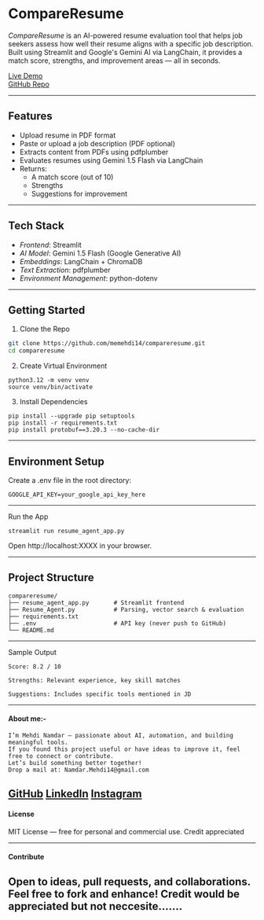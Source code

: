 # CompareResume

*CompareResume* is an AI-powered resume evaluation tool that helps job seekers assess how well their resume aligns with a specific job description. Built using Streamlit and Google's Gemini AI via LangChain, it provides a match score, strengths, and improvement areas — all in seconds.

[Live Demo](https://compareresume.streamlit.app)  
[GitHub Repo](https://github.com/memehdi14/compareresume)

---

## Features

- Upload resume in PDF format
- Paste or upload a job description (PDF optional)
- Extracts content from PDFs using pdfplumber
- Evaluates resumes using Gemini 1.5 Flash via LangChain
- Returns:
  - A match score (out of 10)
  - Strengths
  - Suggestions for improvement

---

## Tech Stack

- *Frontend*: Streamlit
- *AI Model*: Gemini 1.5 Flash (Google Generative AI)
- *Embeddings*: LangChain + ChromaDB
- *Text Extraction*: pdfplumber
- *Environment Management*: python-dotenv

---

## Getting Started

1. Clone the Repo

```bash
git clone https://github.com/memehdi14/compareresume.git
cd compareresume
```
2. Create Virtual Environment
```
python3.12 -m venv venv
source venv/bin/activate
```
3. Install Dependencies
```
pip install --upgrade pip setuptools
pip install -r requirements.txt
pip install protobuf==3.20.3 --no-cache-dir
```
---

## Environment Setup

Create a .env file in the root directory:
```
GOOGLE_API_KEY=your_google_api_key_here
```

---

Run the App
```
streamlit run resume_agent_app.py
```
Open http://localhost:XXXX in your browser.


---

## Project Structure
```
compareresume/
├── resume_agent_app.py       # Streamlit frontend
├── Resume_Agent.py           # Parsing, vector search & evaluation
├── requirements.txt
├── .env                      # API key (never push to GitHub)
└── README.md
```

---

Sample Output
```
Score: 8.2 / 10

Strengths: Relevant experience, key skill matches

Suggestions: Includes specific tools mentioned in JD
```


---
#### About me:-
```
I’m Mehdi Namdar — passionate about AI, automation, and building meaningful tools.
If you found this project useful or have ideas to improve it, feel free to connect or contribute.
Let’s build something better together!
Drop a mail at: Namdar.Mehdi14@gmail.com
```
[GitHub](https://github.com/memehdi14) [LinkedIn](https://in.linkedin.com/in/mohammad-mehdi-namdar-042609327) [Instagram](https://www.instagram.com/mehxbot/profilecard)
---
#### License

MIT License — free for personal and commercial use. Credit appreciated

---
#### Contribute

Open to ideas, pull requests, and collaborations. 
Feel free to fork and enhance!
Credit would be appreciated but not neccesite.......
---
